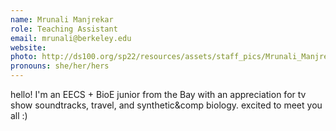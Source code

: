 ```yaml
---
name: Mrunali Manjrekar
role: Teaching Assistant
email: mrunali@berkeley.edu
website: 
photo: http://ds100.org/sp22/resources/assets/staff_pics/Mrunali_Manjrekar.png
pronouns: she/her/hers
---
```

hello! I'm an EECS + BioE junior from the Bay with an appreciation for tv show soundtracks, travel, and synthetic&comp biology. excited to meet you all :)
